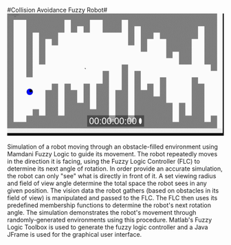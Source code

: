 #Collision Avoidance Fuzzy Robot#
![Robot demo](/media/demo.gif)

Simulation of a robot moving through an obstacle-filled environment using Mamdani Fuzzy Logic to guide its movement.  The robot repeatedly moves in the direction it is facing, using the Fuzzy Logic Controller (FLC) to determine its next angle of rotation.  In order provide an accurate simulation, the robot can only "see" what is directly in front of it.  A set viewing radius and field of view angle determine the total space the robot sees in any given position.  The vision data the robot gathers (based on obstacles in its field of view) is manipulated and passed to the FLC.  The FLC then uses its predefined membership functions to determine the robot's next rotation angle.  The simulation demonstrates the robot's movement through randomly-generated environments using this procedure.  Matlab's Fuzzy Logic Toolbox is used to generate the fuzzy logic controller and a Java JFrame is used for the graphical user interface.
